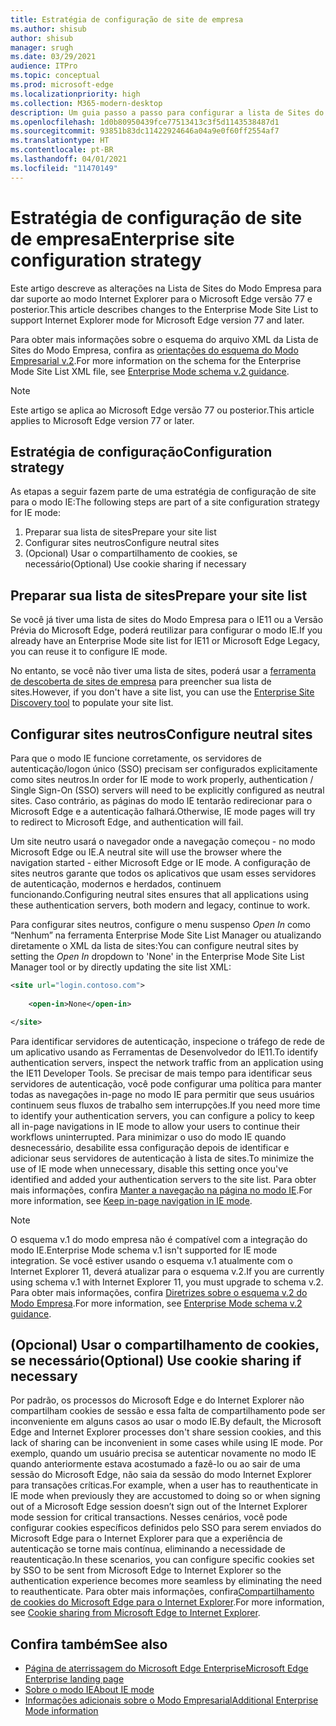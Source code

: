 ```yaml
---
title: Estratégia de configuração de site de empresa
ms.author: shisub
author: shisub
manager: srugh
ms.date: 03/29/2021
audience: ITPro
ms.topic: conceptual
ms.prod: microsoft-edge
ms.localizationpriority: high
ms.collection: M365-modern-desktop
description: Um guia passo a passo para configurar a lista de Sites do Modo Empresa para o modo Internet Explorer.
ms.openlocfilehash: 1d0b80950439fce77513413c3f5d1143538487d1
ms.sourcegitcommit: 93851b83dc11422924646a04a9e0f60ff2554af7
ms.translationtype: HT
ms.contentlocale: pt-BR
ms.lasthandoff: 04/01/2021
ms.locfileid: "11470149"
---
```

# <a name="enterprise-site-configuration-strategy"></a><span data-ttu-id="4fa1f-103">Estratégia de configuração de site de empresa</span><span class="sxs-lookup"><span data-stu-id="4fa1f-103">Enterprise site configuration strategy</span></span>

<span data-ttu-id="4fa1f-104">Este artigo descreve as alterações na Lista de Sites do Modo Empresa para dar suporte ao modo Internet Explorer para o Microsoft Edge versão 77 e posterior.</span><span class="sxs-lookup"><span data-stu-id="4fa1f-104">This article describes changes to the Enterprise Mode Site List to support Internet Explorer mode for Microsoft Edge version 77 and later.</span></span>

<span data-ttu-id="4fa1f-105">Para obter mais informações sobre o esquema do arquivo XML da Lista de Sites do Modo Empresa, confira as [orientações do esquema do Modo Empresarial v.2](/internet-explorer/ie11-deploy-guide/enterprise-mode-schema-version-2-guidance).</span><span class="sxs-lookup"><span data-stu-id="4fa1f-105">For more information on the schema for the Enterprise Mode Site List XML file, see [Enterprise Mode schema v.2 guidance](/internet-explorer/ie11-deploy-guide/enterprise-mode-schema-version-2-guidance).</span></span>

> [!NOTE]
> <span data-ttu-id="4fa1f-106">Este artigo se aplica ao Microsoft Edge versão 77 ou posterior.</span><span class="sxs-lookup"><span data-stu-id="4fa1f-106">This article applies to Microsoft Edge version 77 or later.</span></span>
<!--
## Updated schema elements

The following table describes the \<open-in app\> element added to the v.2 of the Enterprise Mode schema:

| **Element** | **Description** |
| --- | --- |
| \<open-in app="**true**"\> | A child element that controls what browser is used for sites. This element is required for sites that need to **open in IE11**.|

**Example:**

``` xml
<site url="contoso.com">

  <open-in app="true">IE11</open-in>

</site>
```

The following table shows the possible values of the \<open-in\> element:

| **Value** | **Description** |
| --- | --- |
| **\<open-in\>IE11\</open-in\>** | Opens the site in IE mode or a full IE11 window. To enable IE mode, see [Configure IE mode policies](./edge-ie-mode-policies.md)|
| **\<open-in app="**true**"\>IE11\</open-in\>** | Opens the site in a full IE11 window |
| **\<open-in\>MSEdge\</open-in\>** | Opens the site in Microsoft Edge |
| **\<open-in\>None or not specified\</open-in\>** | Opens the site in the default browser or in the browser where the user navigated to the site. |
|**\<open-in\>Configurable\</open-in\>** | Allows the site to participate in IE mode engine determination. To learn more, see [Learn about Configurable sites in IE mode](edge-learnmore-configurable-sites-ie-mode.md).  |

>[!NOTE]
> The attribute app=**"true"** is only recognized when associated to _'open-in' IE11_. Adding it to the other 'open-in' elements won't change browser behavior.   -->

## <a name="configuration-strategy"></a><span data-ttu-id="4fa1f-107">Estratégia de configuração</span><span class="sxs-lookup"><span data-stu-id="4fa1f-107">Configuration strategy</span></span>

<span data-ttu-id="4fa1f-108">As etapas a seguir fazem parte de uma estratégia de configuração de site para o modo IE:</span><span class="sxs-lookup"><span data-stu-id="4fa1f-108">The following steps are part of a site configuration strategy for IE mode:</span></span>
1. <span data-ttu-id="4fa1f-109">Preparar sua lista de sites</span><span class="sxs-lookup"><span data-stu-id="4fa1f-109">Prepare your site list</span></span>
2. <span data-ttu-id="4fa1f-110">Configurar sites neutros</span><span class="sxs-lookup"><span data-stu-id="4fa1f-110">Configure neutral sites</span></span>
3. <span data-ttu-id="4fa1f-111">(Opcional) Usar o compartilhamento de cookies, se necessário</span><span class="sxs-lookup"><span data-stu-id="4fa1f-111">(Optional) Use cookie sharing if necessary</span></span>

<!--
Step 1.  – if you don’t have one use Site Discovery Step-by-Step
Step 2 – Neutral sites + sticky mode
        Use more examples and explain sticky mode better
Step 3 – If that doesn’t cover your needs, then use Cookie sharing -->

## <a name="prepare-your-site-list"></a><span data-ttu-id="4fa1f-112">Preparar sua lista de sites</span><span class="sxs-lookup"><span data-stu-id="4fa1f-112">Prepare your site list</span></span>

<span data-ttu-id="4fa1f-113">Se você já tiver uma lista de sites do Modo Empresa para o IE11 ou a Versão Prévia do Microsoft Edge, poderá reutilizar para configurar o modo IE.</span><span class="sxs-lookup"><span data-stu-id="4fa1f-113">If you already have an Enterprise Mode site list for IE11 or Microsoft Edge Legacy, you can reuse it to configure IE mode.</span></span>

<span data-ttu-id="4fa1f-114">No entanto, se você não tiver uma lista de sites, poderá usar a [ferramenta de descoberta de sites de empresa](https://docs.microsoft.com/deployedge/edge-ie-mode-site-discovery) para preencher sua lista de sites.</span><span class="sxs-lookup"><span data-stu-id="4fa1f-114">However, if you don't have a site list, you can use the [Enterprise Site Discovery tool](https://docs.microsoft.com/deployedge/edge-ie-mode-site-discovery) to populate your site list.</span></span>

## <a name="configure-neutral-sites"></a><span data-ttu-id="4fa1f-115">Configurar sites neutros</span><span class="sxs-lookup"><span data-stu-id="4fa1f-115">Configure neutral sites</span></span>

<span data-ttu-id="4fa1f-116">Para que o modo IE funcione corretamente, os servidores de autenticação/logon único (SSO) precisam ser configurados explicitamente como sites neutros.</span><span class="sxs-lookup"><span data-stu-id="4fa1f-116">In order for IE mode to work properly, authentication / Single Sign-On (SSO) servers will need to be explicitly configured as neutral sites.</span></span> <span data-ttu-id="4fa1f-117">Caso contrário, as páginas do modo IE tentarão redirecionar para o Microsoft Edge e a autenticação falhará.</span><span class="sxs-lookup"><span data-stu-id="4fa1f-117">Otherwise, IE mode pages will try to redirect to Microsoft Edge, and authentication will fail.</span></span>

<span data-ttu-id="4fa1f-118">Um site neutro usará o navegador onde a navegação começou - no modo Microsoft Edge ou IE.</span><span class="sxs-lookup"><span data-stu-id="4fa1f-118">A neutral site will use the browser where the navigation started - either Microsoft Edge or IE mode.</span></span> <span data-ttu-id="4fa1f-119">A configuração de sites neutros garante que todos os aplicativos que usam esses servidores de autenticação, modernos e herdados, continuem funcionando.</span><span class="sxs-lookup"><span data-stu-id="4fa1f-119">Configuring neutral sites ensures that all applications using these authentication servers, both modern and legacy, continue to work.</span></span>

<span data-ttu-id="4fa1f-120">Para configurar sites neutros, configure o menu suspenso *Open In* como “Nenhum” na ferramenta Enterprise Mode Site List Manager ou atualizando diretamente o XML da lista de sites:</span><span class="sxs-lookup"><span data-stu-id="4fa1f-120">You can configure neutral sites by setting the *Open In* dropdown to 'None' in the Enterprise Mode Site List Manager tool or by directly updating the site list XML:</span></span>

``` xml
<site url="login.contoso.com">
   
    <open-in>None</open-in>

</site>
```

<span data-ttu-id="4fa1f-121">Para identificar servidores de autenticação, inspecione o tráfego de rede de um aplicativo usando as Ferramentas de Desenvolvedor do IE11.</span><span class="sxs-lookup"><span data-stu-id="4fa1f-121">To identify authentication servers, inspect the network traffic from an application using the IE11 Developer Tools.</span></span> <span data-ttu-id="4fa1f-122">Se precisar de mais tempo para identificar seus servidores de autenticação, você pode configurar uma política para manter todas as navegações in-page no modo IE para permitir que seus usuários continuem seus fluxos de trabalho sem interrupções.</span><span class="sxs-lookup"><span data-stu-id="4fa1f-122">If you need more time to identify your authentication servers, you can configure a policy to keep all in-page navigations in IE mode to allow your users to continue their workflows uninterrupted.</span></span> <span data-ttu-id="4fa1f-123">Para minimizar o uso do modo IE quando desnecessário, desabilite essa configuração depois de identificar e adicionar seus servidores de autenticação à lista de sites.</span><span class="sxs-lookup"><span data-stu-id="4fa1f-123">To minimize the use of IE mode when unnecessary, disable this setting once you've identified and added your authentication servers to the site list.</span></span> <span data-ttu-id="4fa1f-124">Para obter mais informações, confira [Manter a navegação na página no modo IE](https://docs.microsoft.com/deployedge/edge-learnmore-inpage-nav).</span><span class="sxs-lookup"><span data-stu-id="4fa1f-124">For more information, see [Keep in-page navigation in IE mode](https://docs.microsoft.com/deployedge/edge-learnmore-inpage-nav).</span></span>

>[!NOTE]
   ><span data-ttu-id="4fa1f-125">O esquema v.1 do modo empresa não é compatível com a integração do modo IE.</span><span class="sxs-lookup"><span data-stu-id="4fa1f-125">Enterprise Mode schema v.1 isn't supported for IE mode integration.</span></span> <span data-ttu-id="4fa1f-126">Se você estiver usando o esquema v.1 atualmente com o Internet Explorer 11, deverá atualizar para o esquema v.2.</span><span class="sxs-lookup"><span data-stu-id="4fa1f-126">If you are currently using schema v.1 with Internet Explorer 11, you must upgrade to schema v.2.</span></span> <span data-ttu-id="4fa1f-127">Para obter mais informações, confira [Diretrizes sobre o esquema v.2 do Modo Empresa](/internet-explorer/ie11-deploy-guide/enterprise-mode-schema-version-2-guidance).</span><span class="sxs-lookup"><span data-stu-id="4fa1f-127">For more information, see [Enterprise Mode schema v.2 guidance](/internet-explorer/ie11-deploy-guide/enterprise-mode-schema-version-2-guidance).</span></span>

## <a name="optional-use-cookie-sharing-if-necessary"></a><span data-ttu-id="4fa1f-128">(Opcional) Usar o compartilhamento de cookies, se necessário</span><span class="sxs-lookup"><span data-stu-id="4fa1f-128">(Optional) Use cookie sharing if necessary</span></span>

<span data-ttu-id="4fa1f-129">Por padrão, os processos do Microsoft Edge e do Internet Explorer não compartilham cookies de sessão e essa falta de compartilhamento pode ser inconveniente em alguns casos ao usar o modo IE.</span><span class="sxs-lookup"><span data-stu-id="4fa1f-129">By default, the Microsoft Edge and Internet Explorer processes don't share session cookies, and this lack of sharing can be inconvenient in some cases while using IE mode.</span></span> <span data-ttu-id="4fa1f-130">Por exemplo, quando um usuário precisa se autenticar novamente no modo IE quando anteriormente estava acostumado a fazê-lo ou ao sair de uma sessão do Microsoft Edge, não saia da sessão do modo Internet Explorer para transações críticas.</span><span class="sxs-lookup"><span data-stu-id="4fa1f-130">For example, when a user has to reauthenticate in IE mode when previously they are accustomed to doing so or when signing out of a Microsoft Edge session doesn’t sign out of the Internet Explorer mode session for critical transactions.</span></span> <span data-ttu-id="4fa1f-131">Nesses cenários, você pode configurar cookies específicos definidos pelo SSO para serem enviados do Microsoft Edge para o Internet Explorer para que a experiência de autenticação se torne mais contínua, eliminando a necessidade de reautenticação.</span><span class="sxs-lookup"><span data-stu-id="4fa1f-131">In these scenarios, you can configure specific cookies set by SSO to be sent from Microsoft Edge to Internet Explorer so the authentication experience becomes more seamless by eliminating the need to reauthenticate.</span></span> <span data-ttu-id="4fa1f-132">Para obter mais informações, confira[Compartilhamento de cookies do Microsoft Edge para o Internet Explorer](https://docs.microsoft.com/deployedge/edge-ie-mode-add-guidance-cookieshare).</span><span class="sxs-lookup"><span data-stu-id="4fa1f-132">For more information, see [Cookie sharing from Microsoft Edge to Internet Explorer](https://docs.microsoft.com/deployedge/edge-ie-mode-add-guidance-cookieshare).</span></span>

## <a name="see-also"></a><span data-ttu-id="4fa1f-133">Confira também</span><span class="sxs-lookup"><span data-stu-id="4fa1f-133">See also</span></span>

- [<span data-ttu-id="4fa1f-134">Página de aterrissagem do Microsoft Edge Enterprise</span><span class="sxs-lookup"><span data-stu-id="4fa1f-134">Microsoft Edge Enterprise landing page</span></span>](https://aka.ms/EdgeEnterprise)
- [<span data-ttu-id="4fa1f-135">Sobre o modo IE</span><span class="sxs-lookup"><span data-stu-id="4fa1f-135">About IE mode</span></span>](./edge-ie-mode.md)
- [<span data-ttu-id="4fa1f-136">Informações adicionais sobre o Modo Empresarial</span><span class="sxs-lookup"><span data-stu-id="4fa1f-136">Additional Enterprise Mode information</span></span>](/internet-explorer/ie11-deploy-guide/enterprise-mode-overview-for-ie11)
